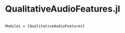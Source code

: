 # QualitativeAudioFeatures.jl

```@index
```

```@autodocs
Modules = [QualitativeAudioFeatures]
```
